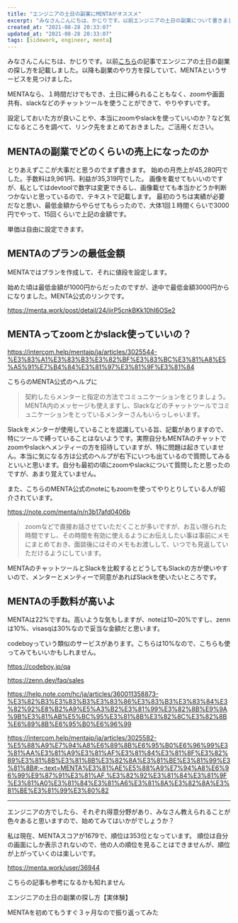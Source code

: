 ```yaml
---
title: "エンジニアの土日の副業にMENTAがオススメ"
excerpt: "みなさんこんにちは、かじりです。以前エンジニアの土日の副業について書きました。今回オススメするMENTAだと、土日に限らず空き時間でも副業することができます。ぜひ始めてみてはいかがでしょうか。"
created_at: "2021-08-28 20:33:07"
updated_at: "2021-08-28 20:33:07"
tags: [sidework, engineer, menta]
---
```


みなさんこんにちは、かじりです。以前[こちら](/engineer-side-job-once-a-week)の記事でエンジニアの土日の副業の探し方を記載しました。以降も副業のやり方を探していて、MENTAというサービスを見つけました。

MENTAなら、１時間だけでもでき、土日に縛られることもなく、zoomや画面共有、slackなどのチャットツールを使うことができて、やりやすいです。

設定しておいた方が良いことや、本当にzoomやslackを使っていいのか？など気になるところを調べて、リンク先をまとめておきました。ご活用ください。

## MENTAの副業でどのくらいの売上になったのか

とりあえずここが大事だと思うのでまず書きます。
始めの月売上が45,280円でした。手数料は9,961円、利益が35,319円でした。
画像を載せてもいいのですが、私としてはdevtoolで数字は変更できるし、画像載せても本当かどうか判断つかないと思っているので、テキストで記載します。
最初のうちは実績が必要だなと思い、最低金額からやらせてもらったので、大体1回１時間くらいで3000円でやって、15回くらいで上記の金額です。

単価は自由に設定できます。

## MENTAのプランの最低金額

MENTAではプランを作成して、それに値段を設定します。

始めた頃は最低金額が1000円からだったのですが、途中で最低金額3000円からになりました。MENTA公式のリンクです。

https://menta.work/post/detail/24/jirP5cnkBKk10hI6OSe2

## MENTAってzoomとかslack使っていいの？

https://intercom.help/mentajp/ja/articles/3025544-%E3%83%A1%E3%83%B3%E3%82%BF%E3%83%BC%E3%81%A8%E5%A5%91%E7%B4%84%E3%81%97%E3%81%9F%E3%81%84

こちらのMENTA公式のヘルプに

> 契約したらメンターと指定の方法でコミュニケーションをとりましょう。MENTA内のメッセージも使えますし、Slackなどのチャットツールでコミュニケーションをとっているメンターさんもいらっしゃいます。

Slackをメンターが使用していることを認識している旨、記載がありますので、特にツールで縛っていることはないようです。実際自分もMENTAのチャットでzoomやslackへメンティーの方を招待していますが、特に問題は起きていません。本当に気になる方は公式のヘルプが右下にいつも出ているので質問してみるといいと思います。自分も最初の頃にzoomやslackについて質問したと思ったのですが、あまり覚えていません。

また、こちらのMENTA公式のnoteにもzoomを使ってやりとりしている人が紹介されています。

https://note.com/menta/n/n3b17afd0406b

>zoomなどで直接お話させていただくことが多いですが、お互い限られた時間ですし、その時間を有効に使えるようにお伝えしたい事は事前にメモにまとめておき、面談後にはそのメモもお渡しして、いつでも見返していただけるようにしています。

MENTAのチャットツールとSlackを比較するとどうしてもSlackの方が使いやすいので、メンターとメンティーで同意があればSlackを使いたいところです。

## MENTAの手数料が高いよ

MENTAは22%ですね。高いような気もしますが、noteは10~20%ですし、zennは10%、visasqは30%なので妥当な金額だと思います。

codeboyっていう類似のサービスがあります。こちらは10%なので、こちらも使ってみてもいいかもしれません。

https://codeboy.jp/qa

https://zenn.dev/faq/sales

https://help.note.com/hc/ja/articles/360011358873-%E3%82%B3%E3%83%B3%E3%83%86%E3%83%B3%E3%83%84%E3%82%92%E8%B2%A9%E5%A3%B2%E3%81%99%E3%82%8B%E9%9A%9B%E3%81%AB%E5%BC%95%E3%81%8B%E3%82%8C%E3%82%8B%E6%89%8B%E6%95%B0%E6%96%99

https://intercom.help/mentajp/ja/articles/3025582-%E5%88%A9%E7%94%A8%E6%89%8B%E6%95%B0%E6%96%99%E3%81%AA%E3%81%A9%E3%81%AF%E3%81%84%E3%81%8F%E3%82%89%E3%81%8B%E3%81%8B%E3%82%8A%E3%81%BE%E3%81%99%E3%81%8B#:~:text=MENTA%E3%81%AE%E5%88%A9%E7%94%A8%E6%96%99%E9%87%91%E3%81%AF,%E3%82%92%E3%81%84%E3%81%9F%E3%81%A0%E3%81%84%E3%81%A6%E3%81%8A%E3%82%8A%E3%81%BE%E3%81%99%E3%80%82

---

エンジニアの方でしたら、それぞれ得意分野があり、みなさん教えられることが色々あると思いますので、始めてみてはいかがでしょうか？

私は現在、MENTAスコアが1679で、順位は353位となっています。
順位は自分の画面にしか表示されないので、他の人の順位を見ることはできませんが、順位が上がっていくのは楽しいです。

https://menta.work/user/36944

こちらの記事も参考になるかも知れません

<my-link href="/engineer-side-job-once-a-week">エンジニアの土日の副業の探し方【実体験】</my-link>

<my-link href="/ive-been-doing-menta-for-almost-3-months-now">MENTAを初めてもうすぐ３ヶ月なので振り返ってみた</my-link>
